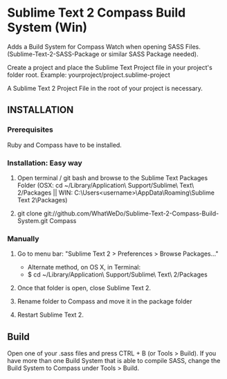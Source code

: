 Sublime Text 2 Compass Build System (Win)
=======================================

Adds a Build System for Compass Watch when opening SASS Files. (Sublime-Text-2-SASS-Package or similar SASS Package needed).

Create a project and place the Sublime Text Project file in your project's folder root.
Example:
yourproject/project.sublime-project

A Sublime Text 2 Project File in the root of your project is necessary.


INSTALLATION
------------------------------------

### Prerequisites

Ruby and Compass have to be installed. 

### Installation: Easy way

1. Open terminal / git bash and browse to the Sublime Text Packages Folder (OSX: cd ~/Library/Application\ Support/Sublime\ Text\ 2/Packages || WIN: C:\Users\<username>\AppData\Roaming\Sublime Text 2\Packages)

2. git clone git://github.com/WhatWeDo/Sublime-Text-2-Compass-Build-System.git Compass

### Manually

1. Go to menu bar: "Sublime Text 2 > Preferences > Browse Packages..."
   - Alternate method, on OS X, in Terminal:
   - $ cd ~/Library/Application\ Support/Sublime\ Text\ 2/Packages

2. Once that folder is open, close Sublime Text 2.

3. Rename folder to Compass and move it in the package folder

4. Restart Sublime Text 2.

Build
------------------------------------

Open one of your .sass files and press CTRL + B (or Tools > Build). If you have more than one Build System that is able to compile SASS, change the Build System to Compass under Tools > Build.
